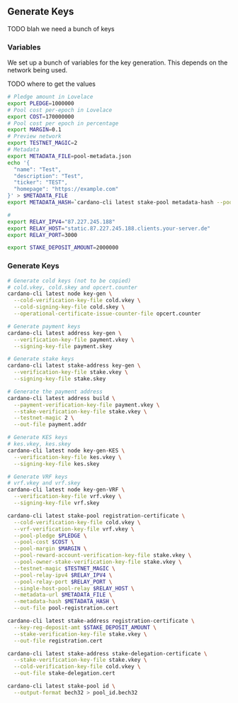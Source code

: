 ## Generate Keys

TODO blah we need a bunch of keys


<!-- We need 3 keys:

- VRF key
- KES key
- Operational certificate

For the breakdown read [cardano key pairs](https://developers.cardano.org/docs/operate-a-stake-pool/cardano-key-pairs/). Notice that operational certificate is derived from node cold key and is valid for a period of time, so the cold key is also needed for maintenance.

For guide on key generation follow [operate a stake pool](https://developers.cardano.org/docs/operate-a-stake-pool/block-producer-keys). You need `cardano-cli` which can be obtained for example from the projects shell with:

```bash
nix develop .#spo-shell
```

For the next steps create a folder `spo-keys`:

```
spo-keys/
  vrf.skey
  kes.skey
  opcert.cert
``` -->


### Variables

We set up a bunch of variables for the key generation. This depends on the network being used.

TODO where to get the values

```bash
# Pledge amount in Lovelace
export PLEDGE=1000000
# Pool cost per-epoch in Lovelace
export COST=170000000
# Pool cost per epoch in percentage
export MARGIN=0.1
# Preview network
export TESTNET_MAGIC=2
# Metadata
export METADATA_FILE=pool-metadata.json
echo '{
  "name": "Test",
  "description": "Test",
  "ticker": "TEST",
  "homepage": "https://example.com"
}' > $METADATA_FILE
export METADATA_HASH=`cardano-cli latest stake-pool metadata-hash --pool-metadata-file pool-metadata.json`

#
export RELAY_IPV4="87.227.245.188"
export RELAY_HOST="static.87.227.245.188.clients.your-server.de"
export RELAY_PORT=3000

export STAKE_DEPOSIT_AMOUNT=2000000
```

### Generate Keys


```bash
# Generate cold keys (not to be copied)
# cold.vkey, cold.skey and opcert.counter
cardano-cli latest node key-gen \
  --cold-verification-key-file cold.vkey \
  --cold-signing-key-file cold.skey \
  --operational-certificate-issue-counter-file opcert.counter

# Generate payment keys
cardano-cli latest address key-gen \
  --verification-key-file payment.vkey \
  --signing-key-file payment.skey

# Generate stake keys
cardano-cli latest stake-address key-gen \
  --verification-key-file stake.vkey \
  --signing-key-file stake.skey

# Generate the payment address
cardano-cli latest address build \
  --payment-verification-key-file payment.vkey \
  --stake-verification-key-file stake.vkey \
  --testnet-magic 2 \
  --out-file payment.addr

# Generate KES keys
# kes.vkey, kes.skey
cardano-cli latest node key-gen-KES \
  --verification-key-file kes.vkey \
  --signing-key-file kes.skey

# Generate VRF keys
# vrf.vkey and vrf.skey
cardano-cli latest node key-gen-VRF \
  --verification-key-file vrf.vkey \
  --signing-key-file vrf.skey

cardano-cli latest stake-pool registration-certificate \
  --cold-verification-key-file cold.vkey \
  --vrf-verification-key-file vrf.vkey \
  --pool-pledge $PLEDGE \
  --pool-cost $COST \
  --pool-margin $MARGIN \
  --pool-reward-account-verification-key-file stake.vkey \
  --pool-owner-stake-verification-key-file stake.vkey \
  --testnet-magic $TESTNET_MAGIC \
  --pool-relay-ipv4 $RELAY_IPV4 \
  --pool-relay-port $RELAY_PORT \
  --single-host-pool-relay $RELAY_HOST \
  --metadata-url $METADATA_FILE \
  --metadata-hash $METADATA_HASH \
  --out-file pool-registration.cert

cardano-cli latest stake-address registration-certificate \
  --key-reg-deposit-amt $STAKE_DEPOSIT_AMOUNT \
  --stake-verification-key-file stake.vkey \
  --out-file registration.cert

cardano-cli latest stake-address stake-delegation-certificate \
  --stake-verification-key-file stake.vkey \
  --cold-verification-key-file cold.vkey \
  --out-file stake-delegation.cert

cardano-cli latest stake-pool id \
  --output-format bech32 > pool_id.bech32
```
